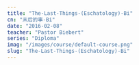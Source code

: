 ```yaml
---
title: "The-Last-Things-(Eschatology)-Bi"
cn: "末后的事-Bi"
date: "2016-02-08"
teacher: "Pastor Biebert"
series: "Diploma"
imag: "/images/course/default-course.png"
slug: "The-Last-Things-(Eschatology)-Bi"
---
```

